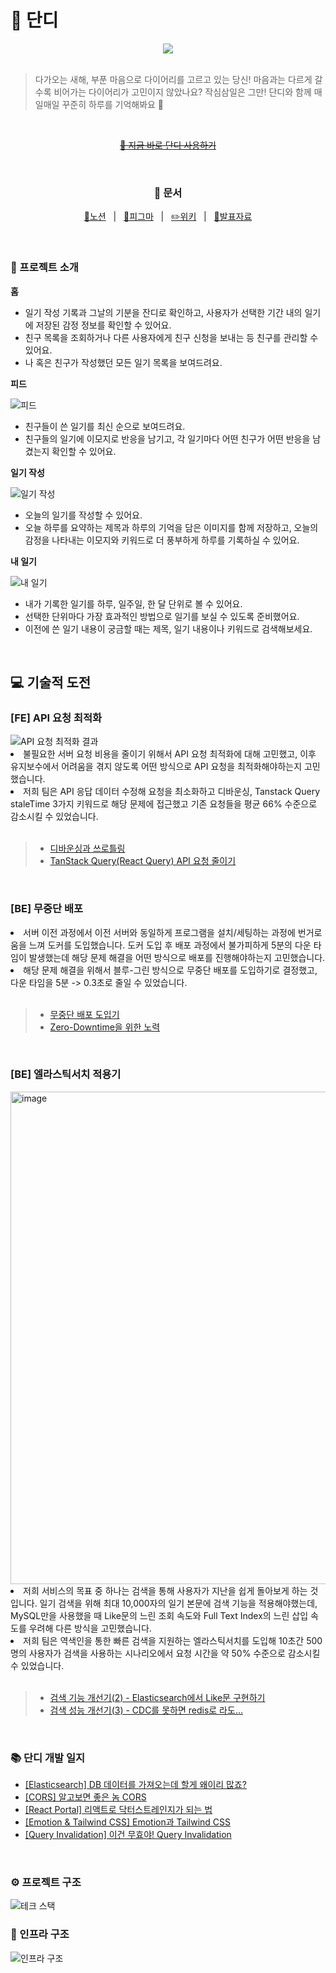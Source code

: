 <h1>📔 단디</h1>

<div align="center">
  <img src="https://github.com/boostcampwm2023/web18_Dandi/assets/113580033/7b6e620e-36ff-41f0-b9f4-9a65afb04d5d"/>
</div>

<br/>

> 다가오는 새해, 부푼 마음으로 다이어리를 고르고 있는 당신! 마음과는 다르게 갈수록 비어가는 다이어리가 고민이지 않았나요?
> 작심삼일은 그만! 단디와 함께 매일매일 꾸준히 하루를 기억해봐요 🌱

<br/>
<p align="center">
  <a href="https://dandi-ary.site" ><del>🔗 지금 바로 단디 사용하기</del></a>
</p>
<br/>
<div align="center">
  <h3>📖 문서</h3> 
  <p>
    <a href="https://www.notion.so/kimyoonju/fbe671710cd9468587be6232d9697d3c?pvs=4">📘노션</a>
    &nbsp; | &nbsp; 
    <a href="https://www.figma.com/file/zJVmbuNXUV3cFFIFCqolXY/Dandi_Design?type=design&node-id=0-1&mode=design&t=nfkk1qWdfnKYXdta-0">🎨피그마</a>
    &nbsp; | &nbsp; 
    <a href="https://github.com/boostcampwm2023/web18_Dandi/wiki">✏️위키</a>
    &nbsp; | &nbsp; 
    <a href="https://docs.google.com/presentation/d/1_gDSra2qMra45Cr4_7HLSl1MXH8P7n_XEQGPdLCaG9g/edit?usp=sharing">💁발표자료</a>
  </p>
</div>

<br/>
<h3>🚀 프로젝트 소개</h3>

<b>홈</b>


<ul>
  <li>일기 작성 기록과 그날의 기분을 잔디로 확인하고, 사용자가 선택한 기간 내의 일기에 저장된 감정 정보를 확인할 수 있어요.</li>
  <li>친구 목록을 조회하거나 다른 사용자에게 친구 신청을 보내는 등 친구를 관리할 수 있어요.</li>
  <li>나 혹은 친구가 작성했던 모든 일기 목록을 보여드려요.</li>
</ul>

<b>피드</b>

<img src="https://github.com/boostcampwm2023/web18_Dandi/assets/86141652/a7f19b08-c478-48df-b255-36b28d8a3e70" alt="피드"/>

<ul>
  <li>친구들이 쓴 일기를 최신 순으로 보여드려요.</li>
  <li>친구들의 일기에 이모지로 반응을 남기고, 각 일기마다 어떤 친구가 어떤 반응을 남겼는지 확인할 수 있어요.</li>
</ul>

<b>일기 작성</b>

<img src="https://github.com/boostcampwm2023/web18_Dandi/assets/86141652/46df11b3-a9e9-4952-acc3-f4022ad985e2" alt="일기 작성"/>

<ul>
  <li>오늘의 일기를 작성할 수 있어요.</li>
  <li>오늘 하루를 요약하는 제목과 하루의 기억을 담은 이미지를 함께 저장하고, 오늘의 감정을 나타내는 이모지와 키워드로 더 풍부하게 하루를 기록하실 수 있어요.</li>
</ul>

<b>내 일기</b>

<img src="https://github.com/boostcampwm2023/web18_Dandi/assets/86141652/87bcaaf5-625e-45f4-9183-67c7465e1bdb" alt="내 일기"/>

<ul>
  <li>내가 기록한 일기를 하루, 일주일, 한 달 단위로 볼 수 있어요.</li>
  <li>선택한 단위마다 가장 효과적인 방법으로 일기를 보실 수 있도록 준비했어요.</li>
  <li>이전에 쓴 일기 내용이 궁금할 때는 제목, 일기 내용이나 키워드로 검색해보세요.</li>
</ul>
<br/>

<h2>💻 기술적 도전</h2>

<h3>[FE] API 요청 최적화</h3>

<img src="https://github.com/boostcampwm2023/web18_Dandi/assets/75190035/d0b591b5-fc70-4f7a-a6c0-ac86eb67e491" alt="API 요청 최적화 결과"/>

<li>불필요한 서버 요청 비용을 줄이기 위해서 API 요청 최적화에 대해 고민했고, 이후 유지보수에서 어려움을 겪지 않도록 어떤 방식으로 API 요청을 최적화해야하는지 고민했습니다.</li>
<li>저희 팀은 API 응답 데이터 수정해 요청을 최소화하고 디바운싱, Tanstack Query staleTime 3가지 키워드로 해당 문제에 접근했고 기존 요청들을 평균 66% 수준으로 감소시킬 수 있었습니다.</li>

<br/>

> - <a href="https://www.notion.so/kimyoonju/af665439840e4367b379c7a2d1b0125a?v=e112c574bbc74ee09e0ddf14a9893c2e&p=695d6520aa9142658e81b6bbd19c1d55&pm=s">디바운싱과 쓰로틀링</a>
> - <a href="https://velog.io/@dohun2/React-Query%EB%A1%9C-API-%EC%9A%94%EC%B2%AD-%EC%A4%84%EC%9D%B4%EA%B8%B0">TanStack Query(React Query) API 요청 줄이기</a>

<br/>

<h3>[BE] 무중단 배포</h3>

<img src="https://github.com/boostcampwm2023/web18_Dandi/assets/75190035/d0ff1dc3-5a4a-44e9-bafc-0a5f80050172" alt=""/>

<li>서버 이전 과정에서 이전 서버와 동일하게 프로그램을 설치/세팅하는 과정에 번거로움을 느껴 도커를 도입했습니다. 도커 도입 후 배포 과정에서 불가피하게 5분의 다운 타임이 발생했는데 해당 문제 해결을 어떤 방식으로 배포를 진행해야하는지 고민했습니다.</li>
<li>해당 문제 해결을 위해서 블루-그린 방식으로 무중단 배포를 도입하기로 결정했고, 다운 타임을 5분 -> 0.3초로 줄일 수 있었습니다.</li>

<br/>

> - <a href="https://velog.io/@shunny/Docker%EC%99%80-Nginx%EB%A1%9C-%EB%AC%B4%EC%A4%91%EB%8B%A8-%EB%B0%B0%ED%8F%AC%EB%A5%BC-%ED%95%B4%EB%B3%B4%EC%9E%90">무중단 배포 도입기</a>
> - <a href="https://velog.io/@shunny/Zero-Downtime%EC%9D%84-%EC%9C%84%ED%95%B4">Zero-Downtime을 위한 노력</a>

<br/>

<h3>[BE] 엘라스틱서치 적용기</h3>

<img width="788" alt="image" src="https://github.com/boostcampwm2023/web18_Dandi/assets/75190035/cb305f89-2609-4002-a33f-3c47cd85315d">

<li>저희 서비스의 목표 중 하나는 검색을 통해 사용자가 지난을 쉽게 돌아보게 하는 것입니다. 일기 검색을 위해 최대 10,000자의 일기 본문에 검색 기능을 적용해야했는데, MySQL만을 사용했을 때 Like문의 느린 조회 속도와 Full Text Index의 느린 삽입 속도를 우려해 다른 방식을 고민했습니다.</li>
<li>저희 팀은 역색인을 통한 빠른 검색을 지원하는 엘라스틱서치를 도입해 10초간 500명의 사용자가 검색을 사용하는 시나리오에서 요청 시간을 약 50% 수준으로 감소시킬 수 있었습니다.</li>

<br/>

> - <a href="https://www.notion.so/kimyoonju/2-Elasticsearch-Like-7bb08e2d93584255a95a9e075afdbfc0?pvs=4">검색 기능 개선기(2) - Elasticsearch에서 Like문 구현하기</a>
> - <a href="https://www.notion.so/kimyoonju/af665439840e4367b379c7a2d1b0125a?v=e112c574bbc74ee09e0ddf14a9893c2e&p=396733db362e4f20bdad9e03037f5da0&pm=s">검색 성능 개선기(3) - CDC를 못하면 redis로 라도…</a>

<br/>

<h3>📚 단디 개발 일지</h3>
<ul>
  <li>
    <a href="https://www.notion.so/kimyoonju/DB-cfaa6625be3842d6a41dd341bf777039?pvs=4">[Elasticsearch] DB 데이터를 가져오는데 할게 왜이리 많죠?</a>
  </li>
  <li>
    <a href="https://velog.io/@shunny/Web-%EC%95%8C%EA%B3%A0-%EB%B3%B4%EB%A9%B4-%EC%A2%8B%EC%9D%80-%EB%86%88...-CORS">[CORS] 알고보면 좋은 놈 CORS</a>
  </li>
  <li>
    <a href="https://velog.io/@gimewn/useRef-%EC%99%9C-%EC%93%B0%EB%8A%94-%EA%B1%B4%EA%B0%80%EC%9A%94">[React Portal] 리액트로 닥터스트레인지가 되는 법</a>
  </li>
  <li>
    <a href="https://velog.io/@dohun2/Emotion%EA%B3%BC-Tailwind-CSS">[Emotion & Tailwind CSS] Emotion과 Tailwind CSS</a>
  </li>
  <li>
    <a href="https://surpise.tistory.com/6">[Query Invalidation] 이건 무효야! Query Invalidation</a>
  </li>
</ul>

<br/>
<h3>⚙️ 프로젝트 구조</h3>
<img src="https://github.com/boostcampwm2023/web18_Dandi/assets/75190035/fad709f3-3599-4dcc-83ad-51566a65e969" alt="테크 스택"/>
<br/>

<h3>🚀 인프라 구조</h3>
<img src="https://github.com/boostcampwm2023/web18_Dandi/assets/86141652/ed822c7f-7511-4604-9d95-f4ff2568e01b" alt="인프라 구조"/>
<br/>
